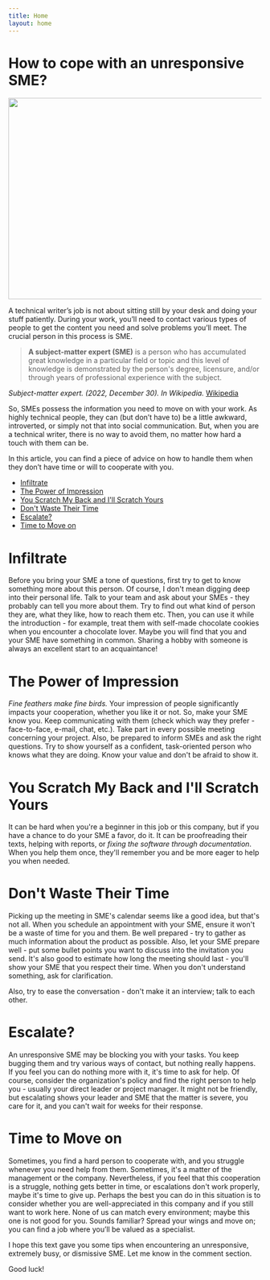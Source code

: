 ```yaml
---
title: Home
layout: home
---
```


How to cope with an unresponsive SME?
=====================================


<img src="https://images.unsplash.com/photo-1582578598774-a377d4b32223?crop=entropy&cs=tinysrgb&fit=max&fm=jpg&ixid=MnwyMDQ0MDF8MHwxfHNlYXJjaHw1fHxzaGFraW5nJTIwaGFuZHN8ZW58MHwwfHx8MTY3MjgyNTE0MQ&ixlib=rb-4.0.3&q=80&w=1080" height='400' width="1080">

A technical writer’s job is not about sitting still by your desk and doing your stuff patiently. During your work, you’ll need to contact various types of people to get the content you need and solve problems you’ll meet. The crucial person in this process is SME.

>**A subject-matter expert (SME)** is a person who has accumulated great knowledge in a particular field or topic and this level of knowledge is demonstrated by the person's degree, licensure, and/or through years of professional experience with the subject.

*Subject-matter expert. (2022, December 30). In Wikipedia.* [Wikipedia](https://en.wikipedia.org/wiki/Subject-matter_expert)

So, SMEs possess the information you need to move on with your work. As highly technical people, they can (but don’t have to) be a little awkward, introverted, or simply not that into social communication. But, when you are a technical writer, there is no way to avoid them, no matter how hard a touch with them can be.

In this article, you can find a piece of advice on how to handle them when they don’t have time or will to cooperate with you.


- [Infiltrate](#infiltrate)
- [The Power of Impression](#the-power-of-impression)
- [You Scratch My Back and I'll Scratch Yours](#you-scratch-my-back-and-ill-scratch-yours)
- [Don't Waste Their Time](#dont-waste-their-time)
- [Escalate?](#escalate)
- [Time to Move on](#time-to-move-on)

# Infiltrate
Before you bring your SME a tone of questions, first try to get to know something more about this person. Of course, I don't mean digging deep into their personal life. Talk to your team and ask about your SMEs - they probably can tell you more about them. Try to find out what kind of person they are, what they like, how to reach them etc. Then, you can use it while the introduction - for example, treat them with self-made chocolate cookies when you encounter a chocolate lover. Maybe you will find that you and your SME have something in common. Sharing a hobby with someone is always an excellent start to an acquaintance! 

# The Power of Impression
*Fine feathers make fine birds.* Your impression of people significantly impacts your cooperation, whether you like it or not. So, make your SME know you. Keep communicating with them (check which way they prefer - face-to-face, e-mail, chat, etc.). Take part in every possible meeting concerning your project. Also, be prepared to inform SMEs and ask the right questions. Try to show yourself as a confident, task-oriented person who knows what they are doing. Know your value and don't be afraid to show it.

# You Scratch My Back and I'll Scratch Yours
It can be hard when you're a beginner in this job or this company, but if you have a chance to do your SME a favor, do it. It can be proofreading their texts, helping with reports, or *fixing the software through documentation*. When you help them once, they'll remember you and be more eager to help you when needed.

# Don't Waste Their Time
Picking up the meeting in SME's calendar seems like a good idea, but that's not all. When you schedule an appointment with your SME, ensure it won't be a waste of time for you and them. Be well prepared - try to gather as much information about the product as possible. Also, let your SME prepare well - put some bullet points you want to discuss into the invitation you send. It's also good to estimate how long the meeting should last - you'll show your SME that you respect their time. When you don't understand something, ask for clarification. 

Also, try to ease the conversation - don't make it an interview; talk to each other.

# Escalate?
An unresponsive SME may be blocking you with your tasks. You keep bugging them and try various ways of contact, but nothing really happens. If you feel you can do nothing more with it, it's time to ask for help. Of course, consider the organization's policy and find the right person to help you - usually your direct leader or project manager. It might not be friendly, but escalating shows your leader and SME that the matter is severe, you care for it, and you can't wait for weeks for their response.

# Time to Move on
Sometimes, you find a hard person to cooperate with, and you struggle whenever you need help from them. Sometimes, it's a matter of the management or the company. Nevertheless, if you feel that this cooperation is a struggle, nothing gets better in time, or escalations don't work properly, maybe it's time to give up. Perhaps the best you can do in this situation is to consider whether you are well-appreciated in this company and if you still want to work here. None of us can match every environment; maybe this one is not good for you. Sounds familiar? Spread your wings and move on; you can find a job where you’ll be valued as a specialist.

I hope this text gave you some tips when encountering an unresponsive, extremely busy, or dismissive SME. Let me know in the comment section. 

Good luck!
